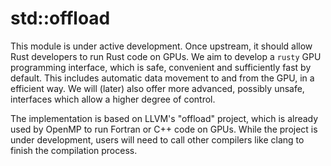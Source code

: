 # std::offload

This module is under active development. Once upstream, it should allow Rust developers to run Rust code on GPUs.
We aim to develop a `rusty` GPU programming interface, which is safe, convenient and sufficiently fast by default.
This includes automatic data movement to and from the GPU, in a efficient way. We will (later)
also offer more advanced, possibly unsafe, interfaces which allow a higher degree of control.

The implementation is based on LLVM's "offload" project, which is already used by OpenMP to run Fortran or C++ code on GPUs.
While the project is under development, users will need to call other compilers like clang to finish the compilation process.
